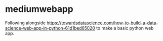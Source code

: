 # mediumwebapp

Following alongside https://towardsdatascience.com/how-to-build-a-data-science-web-app-in-python-61d1bed65020 to make a basic python web app.